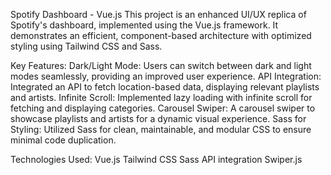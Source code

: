 Spotify Dashboard - Vue.js
This project is an enhanced UI/UX replica of Spotify's dashboard, implemented using the Vue.js framework. It demonstrates an efficient, component-based architecture with optimized styling using Tailwind CSS and Sass.

Key Features:
    Dark/Light Mode: Users can switch between dark and light modes seamlessly, providing an improved user experience.
    API Integration: Integrated an API to fetch location-based data, displaying relevant playlists and artists.
    Infinite Scroll: Implemented lazy loading with infinite scroll for fetching and displaying categories.
    Carousel Swiper: A carousel swiper to showcase playlists and artists for a dynamic visual experience.
    Sass for Styling: Utilized Sass for clean, maintainable, and modular CSS to ensure minimal code duplication.

Technologies Used:
    Vue.js
    Tailwind CSS
    Sass
    API integration
    Swiper.js